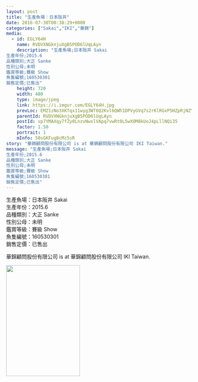```yaml
---
layout: post
title: "生產魚場：日本阪井" 
date: 2016-07-30T00:38:29+0000 
categories: ["Sakai","IKI","華錦"] 
media:
  - id: EGLY64H
    name: RVDVXNGknjuXgB5POD6lUqLAyn
    description: "生產魚場;日本阪井 Sakai
生產年份;2015.6
品種類別;大正 Sanke
性別公母;未明
鑑賞等級;賽級 Show
魚隻編號;160530301
銷售定價;已售出"   
    height: 720
    width: 480
    type: image/jpeg
    link: https://i.imgur.com/EGLY64H.jpg
    prevLoc: EMZ1zNo3XKTqx11wyg3WT6Q2Kvl6QWh1DPVyGVq7s2rKlRGxP5HZpRjNZYZ3u7XnrXEGGJhxgZ8j9OkxcV719WByQmHvGBZgQzwwtLNjjmEj08hlxKEkVPk1TLGYNDq6OGHVXvyZmBXkcYpRAMDXqDFKQ6wAolNJFYQqKlAAy5fo4Gxnzww5unNpJ7np6mUXY1lP3q7xUJEp6W33AXI1nqXm9MXOsQymE5r2m0U9NGLPVx47UqYJxw4JjVINjw8QpRmQ
    parentId: RVDVXNGknjuXgB5POD6lUqLAyn
    postId: vp7YMAXqy7fZy0LnzvNwslVApq7vwRt0L5wXOM8kUoJ4pLllNQi35
    factor: 1.50
    portrait: 1
    mInfo: 50sGKFugBcMz5sR
story: "華錦顧問股份有限公司 is at 華錦顧問股份有限公司 IKI Taiwan."  
message: "生產魚場;日本阪井 Sakai  
生產年份;2015.6  
品種類別;大正 Sanke  
性別公母;未明  
鑑賞等級;賽級 Show  
魚隻編號;160530301  
銷售定價;已售出"
---
```


生產魚場：日本阪井 Sakai  
生產年份：2015.6  
品種類別：大正 Sanke  
性別公母：未明  
鑑賞等級：賽級 Show  
魚隻編號：160530301  
銷售定價：已售出
 
 
[//]: #story:
華錦顧問股份有限公司 is at 華錦顧問股份有限公司 IKI Taiwan.


[//]: #media:  
<a href="https://i.imgur.com/EGLY64H.jpg"><img src="https://i.imgur.com/EGLY64H.jpg" height="300" width="200" /></a> 
 
